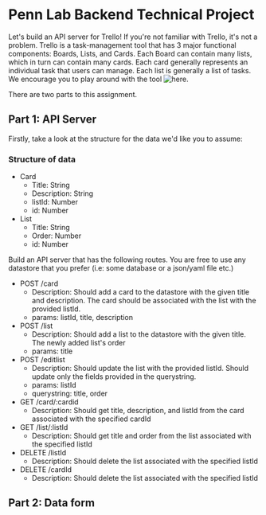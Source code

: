 # Penn Lab Backend Technical Project
Let's build an API server for Trello! If you're not familiar with Trello, it's not a problem. Trello is a task-management tool
that has 3 major functional components: Boards, Lists, and Cards. Each Board can contain many lists, which in turn can contain many cards. 
Each card generally represents an individual task that users can manage. Each list is generally a list of tasks. We encourage you to play 
around with the tool ![here](http://www.trello.com).

There are two parts to this assignment. 


## Part 1: API Server

Firstly, take a look at the structure for the data we'd like you to assume:
### Structure of data
- Card
  - Title: String
  - Description: String
  - listId: Number
  - id: Number
- List
  - Title: String
  - Order: Number
  - id: Number

Build an API server that has the following routes. You are free to use any datastore that you prefer (i.e: some database or a json/yaml file etc.)
- POST /card
  - Description: Should add a card to the datastore with the given title and description. The card should be associated with the list with the provided listId.
  - params: listId, title, description
- POST /list
  - Description: Should add a list to the datastore with the given title. The newly added list's order 
  - params: title
- POST /editlist
  - Description: Should update the list with the provided listId. Should update only the fields provided in the querystring.
  - params: listId
  - querystring: title, order
- GET /card/:cardid
  - Description: Should get title, description, and listId from the card associated with the specified cardId
- GET /list/:listId
  - Description: Should get title and order from the list associated with the specified listId
- DELETE /listId
  - Description: Should delete the list associated with the specified listId
- DELETE /cardId
  - Description: Should delete the list associated with the specified listId

## Part 2: Data form
